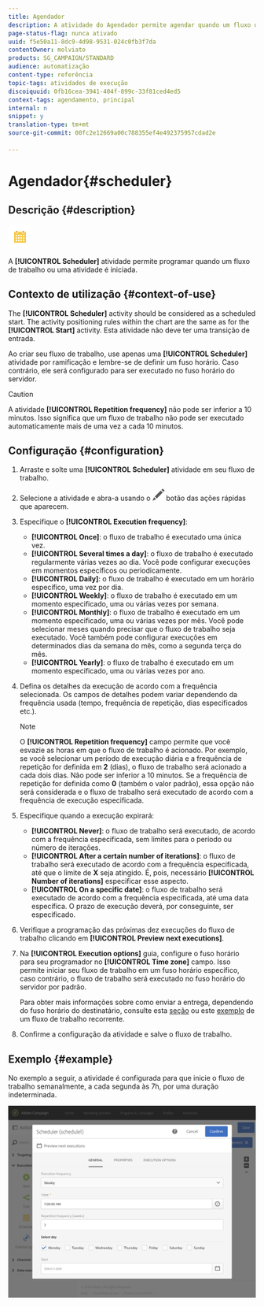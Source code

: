 ```yaml
---
title: Agendador
description: A atividade do Agendador permite agendar quando um fluxo de trabalho ou uma atividade é iniciada.
page-status-flag: nunca ativado
uuid: f5e50a11-8dc9-4d98-9531-024c0fb3f7da
contentOwner: molviato
products: SG_CAMPAIGN/STANDARD
audience: automatização
content-type: referência
topic-tags: atividades de execução
discoiquuid: 0fb16cea-3941-404f-899c-33f81ced4ed5
context-tags: agendamento, principal
internal: n
snippet: y
translation-type: tm+mt
source-git-commit: 00fc2e12669a00c788355ef4e492375957cdad2e

---
```



# Agendador{#scheduler}

## Descrição {#description}

![](assets/scheduler.png)

A **[!UICONTROL Scheduler]** atividade permite programar quando um fluxo de trabalho ou uma atividade é iniciada.

## Contexto de utilização {#context-of-use}

The **[!UICONTROL Scheduler]** activity should be considered as a scheduled start. The activity positioning rules within the chart are the same as for the **[!UICONTROL Start]** activity. Esta atividade não deve ter uma transição de entrada.

Ao criar seu fluxo de trabalho, use apenas uma **[!UICONTROL Scheduler]** atividade por ramificação e lembre-se de definir um fuso horário. Caso contrário, ele será configurado para ser executado no fuso horário do servidor.

>[!CAUTION]
>
>A atividade **[!UICONTROL Repetition frequency]** não pode ser inferior a 10 minutos. Isso significa que um fluxo de trabalho não pode ser executado automaticamente mais de uma vez a cada 10 minutos.

## Configuração {#configuration}

1. Arraste e solte uma **[!UICONTROL Scheduler]** atividade em seu fluxo de trabalho.
1. Selecione a atividade e abra-a usando o ![](assets/edit_darkgrey-24px.png) botão das ações rápidas que aparecem.
1. Especifique o **[!UICONTROL Execution frequency]**:

   * **[!UICONTROL Once]**: o fluxo de trabalho é executado uma única vez.
   * **[!UICONTROL Several times a day]**: o fluxo de trabalho é executado regularmente várias vezes ao dia. Você pode configurar execuções em momentos específicos ou periodicamente.
   * **[!UICONTROL Daily]**: o fluxo de trabalho é executado em um horário específico, uma vez por dia.
   * **[!UICONTROL Weekly]**: o fluxo de trabalho é executado em um momento especificado, uma ou várias vezes por semana.
   * **[!UICONTROL Monthly]**: o fluxo de trabalho é executado em um momento especificado, uma ou várias vezes por mês. Você pode selecionar meses quando precisar que o fluxo de trabalho seja executado. Você também pode configurar execuções em determinados dias da semana do mês, como a segunda terça do mês.
   * **[!UICONTROL Yearly]**: o fluxo de trabalho é executado em um momento especificado, uma ou várias vezes por ano.

1. Defina os detalhes da execução de acordo com a frequência selecionada. Os campos de detalhes podem variar dependendo da frequência usada (tempo, frequência de repetição, dias especificados etc.).

   >[!NOTE]
   >
   >O **[!UICONTROL Repetition frequency]** campo permite que você esvazie as horas em que o fluxo de trabalho é acionado. Por exemplo, se você selecionar um período de execução diária e a frequência de repetição for definida em **2** (dias), o fluxo de trabalho será acionado a cada dois dias. Não pode ser inferior a 10 minutos. Se a frequência de repetição for definida como **0** (também o valor padrão), essa opção não será considerada e o fluxo de trabalho será executado de acordo com a frequência de execução especificada.

1. Especifique quando a execução expirará:

   * **[!UICONTROL Never]**: o fluxo de trabalho será executado, de acordo com a frequência especificada, sem limites para o período ou número de iterações.
   * **[!UICONTROL After a certain number of iterations]**: o fluxo de trabalho será executado de acordo com a frequência especificada, até que o limite de **X** seja atingido. É, pois, necessário **[!UICONTROL Number of iterations]** especificar esse aspecto.
   * **[!UICONTROL On a specific date]**: o fluxo de trabalho será executado de acordo com a frequência especificada, até uma data específica. O prazo de execução deverá, por conseguinte, ser especificado.

1. Verifique a programação das próximas dez execuções do fluxo de trabalho clicando em **[!UICONTROL Preview next executions]**.

1. Na **[!UICONTROL Execution options]** guia, configure o fuso horário para seu programador no **[!UICONTROL Time zone]** campo. Isso permite iniciar seu fluxo de trabalho em um fuso horário específico, caso contrário, o fluxo de trabalho será executado no fuso horário do servidor por padrão.

   Para obter mais informações sobre como enviar a entrega, dependendo do fuso horário do destinatário, consulte esta [seção](../../sending/using/sending-messages-at-the-recipient-s-time-zone.md) ou este [exemplo](../../automating/using/push-notification-delivery.md#sending-a-recurring-push-notification-with-a-workflow) de um fluxo de trabalho recorrente.

1. Confirme a configuração da atividade e salve o fluxo de trabalho.

## Exemplo {#example}

No exemplo a seguir, a atividade é configurada para que inicie o fluxo de trabalho semanalmente, a cada segunda às 7h, por uma duração indeterminada.

![](assets/wkf_scheduler_example.png)

